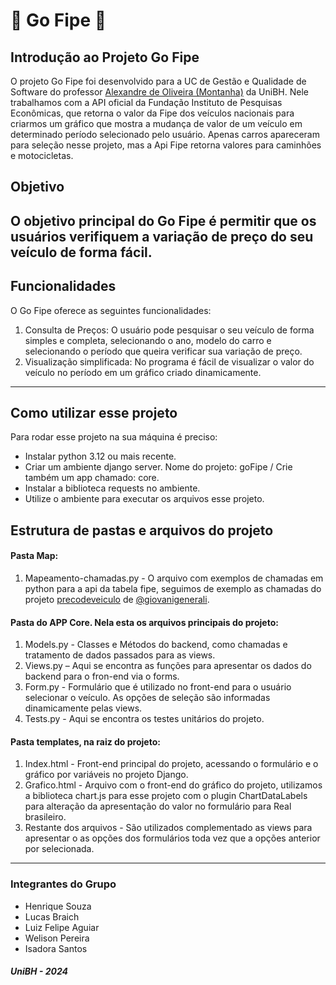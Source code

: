 # 🚗 Go Fipe 🚗

## Introdução ao Projeto Go Fipe
O projeto Go Fipe foi desenvolvido para a UC de Gestão e Qualidade de Software do professor [Alexandre de Oliveira (Montanha)](https://github.com/alexmontanha) da UniBH. Nele trabalhamos com a API oficial da Fundação Instituto de Pesquisas Econômicas, que retorna o valor da Fipe dos veículos nacionais para criarmos um gráfico que mostra a mudança de valor de um veículo em determinado período selecionado pelo usuário. Apenas carros apareceram para seleção nesse projeto, mas a Api Fipe retorna valores para caminhões e motocicletas.

## Objetivo
O objetivo principal do Go Fipe é permitir que os usuários verifiquem a variação de preço do seu veículo de forma fácil.
---
## Funcionalidades
O Go Fipe oferece as seguintes funcionalidades:

1. Consulta de Preços: O usuário pode pesquisar o seu veículo de forma simples e completa, selecionando o ano, modelo do carro e selecionando o período que queira verificar sua variação de preço.
2. Visualização simplificada: No programa é fácil de visualizar o valor do veículo no período em um gráfico criado dinamicamente.
---
## Como utilizar esse projeto
Para rodar esse projeto na sua máquina é preciso:
- Instalar python 3.12 ou mais recente.
- Criar um ambiente django server. Nome do projeto: goFipe / Crie também um app chamado: core.
- Instalar a biblioteca requests no ambiente.
- Utilize o ambiente para executar os arquivos esse projeto.
## Estrutura de pastas e arquivos do projeto
#### Pasta Map:
1. Mapeamento-chamadas.py - O arquivo com exemplos de chamadas em python para a api da tabela fipe, seguimos de exemplo as chamadas do projeto [precodeveiculo](https://github.com/giovanigenerali/precodeveiculo) de [@giovanigenerali](https://github.com/giovanigenerali).
   
#### Pasta do APP Core. Nela esta os arquivos principais do projeto:
1. Models.py - Classes e Métodos do backend, como chamadas e tratamento de dados passados para as views.
2. Views.py – Aqui se encontra as funções para apresentar os dados do backend para o fron-end via o forms.
3. Form.py - Formulário que é utilizado no front-end para o usuário selecionar o veículo. As opções de seleção são informadas dinamicamente pelas views.
4. Tests.py - Aqui se encontra os testes unitários do projeto.
   
#### Pasta templates, na raiz do projeto:
1. Index.html - Front-end principal do projeto, acessando o formulário e o gráfico por variáveis no projeto Django.
2. Grafico.html - Arquivo com o front-end do gráfico do projeto, utilizamos a biblioteca chart.js para esse projeto com o plugin ChartDataLabels para alteração da apresentação do valor no formulário para Real brasileiro.
3. Restante dos arquivos - São utilizados complementado as views para apresentar o as opções dos formulários toda vez que a opções anterior por selecionada.

---
### Integrantes do Grupo
+ Henrique Souza
+ Lucas Braich
+ Luiz Felipe Aguiar
+ Welison Pereira
+ Isadora Santos

##### UniBH - 2024
